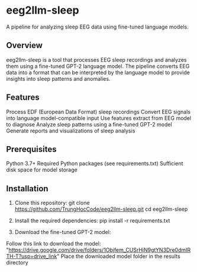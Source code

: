 # eeg2llm-sleep
A pipeline for analyzing sleep EEG data using fine-tuned language models.
## Overview
eeg2llm-sleep is a tool that processes EEG sleep recordings and analyzes them using a fine-tuned GPT-2 language model. The pipeline converts EEG data into a format that can be interpreted by the language model to provide insights into sleep patterns and anomalies.
## Features

Process EDF (European Data Format) sleep recordings
Convert EEG signals into language model-compatible input
Use features extract from EEG model to diagnose
Analyze sleep patterns using a fine-tuned GPT-2 model
Generate reports and visualizations of sleep analysis

## Prerequisites

Python 3.7+
Required Python packages (see requirements.txt)
Sufficient disk space for model storage

## Installation

1. Clone this repository:
git clone https://github.com/TrungHocCode/eeg2llm-sleep.git
cd eeg2llm-sleep

2. Install the required dependencies:
pip install -r requirements.txt

3. Download the fine-tuned GPT-2 model:

Follow this link to download the model: "https://drive.google.com/drive/folders/1Objfem_CUSrHjN9gtYN3Dre0dmIRTH-T?usp=drive_link"
Place the downloaded model folder in the results directory